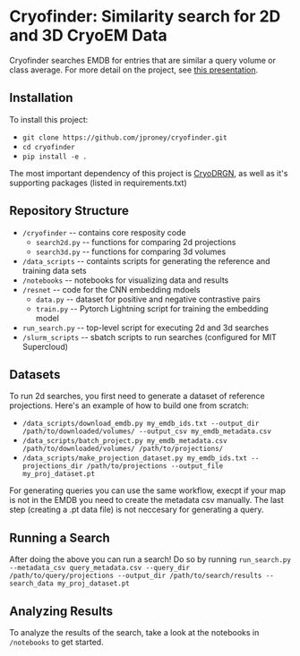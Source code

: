 # Cryofinder: Similarity search for 2D and 3D CryoEM Data

Cryofinder searches EMDB for entries that are similar a query volume or class average. For more detail on the project, see [this presentation](https://docs.google.com/presentation/d/1hc0vHot9foLLG8RxMl-MbqJ3bkJ6xuzg/edit?usp=share_link&ouid=105615752929398207186&rtpof=true&sd=true).

## Installation

To install this project:
* `git clone https://github.com/jproney/cryofinder.git`
* `cd cryofinder`
* `pip install -e .` 

The most important dependency of this project is [CryoDRGN](https://github.com/ml-struct-bio/cryodrgn), as well as it's supporting packages (listed in requirements.txt)

## Repository Structure

- `/cryofinder` -- contains core resposity code
  - `search2d.py` -- functions for comparing 2d projections
  - `search3d.py` -- functions for comparing 3d volumes
- `/data_scripts` -- containts scripts for generating the reference and training data sets
- `/notebooks` -- notebooks for visualizing data and results
- `/resnet` -- code for the CNN embedding mdoels
  - `data.py` -- dataset for positive and negative contrastive pairs
  - `train.py` -- Pytorch Lightning script for training the embedding model
- `run_search.py` -- top-level script for executing 2d and 3d searches
- `/slurm_scripts` -- sbatch scripts to run searches (configured for MIT Supercloud)

## Datasets 

To run 2d searches, you first need to generate a dataset of reference projections. Here's an example of how to build one from scratch:
* `/data_scripts/download_emdb.py my_emdb_ids.txt --output_dir /path/to/downloaded/volumes/ --output_csv my_emdb_metadata.csv`
* `/data_scripts/batch_project.py my_emdb_metadata.csv /path/to/downloaded/volumes/ /path/to/projections/`
* `/data_scripts/make_projection_dataset.py my_emdb_ids.txt --projections_dir /path/to/projections --output_file my_proj_dataset.pt`

For generating queries you can use the same workflow, execpt if your map is not in the EMDB you need to create the metadata csv manually. The last step (creating a .pt data file) is not neccesary for generating a query.

## Running a Search

After doing the above you can run a search! Do so by running
`run_search.py --metadata_csv query_metadata.csv --query_dir /path/to/query/projections --output_dir /path/to/search/results --search_data my_proj_dataset.pt`

## Analyzing Results

To analyze the results of the search, take a look at the notebooks in `/notebooks` to get started.



